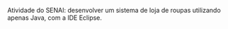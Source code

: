 Atividade do SENAI: desenvolver um sistema de loja de roupas utilizando apenas Java, com a IDE Eclipse.
